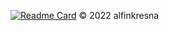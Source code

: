 [![Readme Card](https://github-readme-stats.vercel.app/api/pin/?username=alfinkresna&repo=twitch-profiling&theme=tokyonight)](https://github.com/anuraghazra/github-readme-stats)
© 2022 alfinkresna
